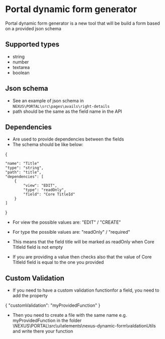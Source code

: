 # Portal dynamic form generator
Portal dynamic form generator is a new tool that will be build a form based on a provided json schema

## Supported types
- string
- number
- textarea
- boolean

## Json schema
- See an example of json schema in `NEXUS\PORTAL\src\pages\avails\right-details`
- path should be the same as the field name in the API

## Dependencies
- Are used to provide dependencies between the fields
- The schema should be like below:

{

    "name": "Title"
    "type": "string",
    "path": "title",
    "dependencies": [
        {
            "view": "EDIT",
            "type": "readOnly",
            "field": "Core TitleId"
        }
    ]

}

- For view the possible values are: "EDIT" / "CREATE"
- For type the possible values are: "readOnly" / "required"

- This means that the field title will be marked as readOnly when Core TitleId field is not empty
- If you are providing a value then checks also that the value of Core TitleId field is equal to the one you provided

## Custom Validation
- If you need to have a custom validation functionfor a field, you need to add the property

{
    "customValidation": "myProvidedFunction"
}

- Then you need to create a file with the same name e.g. myProvidedFunction in the folder \NEXUS\PORTAL\src\ui\elements\nexus-dynamic-form\valdationUtils and write there your function

